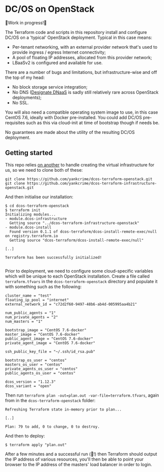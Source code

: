 # DC/OS on OpenStack

🚨Work in progress!🚨

The Terraform code and scripts in this repository install and configure DC/OS on a 'typical' OpenStack deployment.  Typical in this case means:

* Per-tenant networking, with an external provider network that's used to provide ingress / egress Internet connectivity;
* A pool of floating IP addresses, allocated from this provider network;
* LBaaSv2 is configured and available for use.

There are a number of bugs and limitations, but infrastructure-wise and off the top of my head:

* No block storage service integration;
* No DNS ([Designate DNaaS](https://docs.openstack.org/designate/latest/) is sadly still relatively rare across OpenStack deployments);
* No SSL.

You will also need a compatible operating system image to use, in this case CentOS 7.6, ideally with Docker pre-installed.  You could add DC/OS pre-requisites such as this via cloud-init at time of bootstrap though if needs be.

No guarantees are made about the utility of the resulting DC/OS deployment.

## Getting started

This repo relies [on another](https://github.com/yankcrime/dcos-terraform-infrastructure-openstack) to handle creating the virtual infrastructure for us, so we need to clone both of these:

``` shell
git clone https://github.com/yankcrime/dcos-terraform-openstack.git
git clone https://github.com/yankcrime/dcos-terraform-infrastructure-openstack.git
```

And then initialise our installation:

``` shell
$ cd dcos-terraform-openstack
$ terraform init
Initializing modules...
- module.dcos-infrastructure
  Getting source "../dcos-terraform-infrastructure-openstack"
- module.dcos-install
  Found version 0.1.1 of dcos-terraform/dcos-install-remote-exec/null on registry.terraform.io
  Getting source "dcos-terraform/dcos-install-remote-exec/null"
  
[..]

Terraform has been successfully initialized!
  
```

Prior to deployment, we need to configure some cloud-specific variables which will be unique to each OpenStack installation.  Create a file called `terraform.tfvars` in the `dcos-terraform-openstack` directory and populate it with something such as the following:

``` hcl
cluster_name = "test"
floating_ip_pool = "internet"
external_network_id = "c72d2f60-9497-48b6-ab4d-005995aa4b21"

num_public_agents = "1"
num_private_agents = "2"
num_masters = "1"

bootstrap_image = "CentOS 7.6-docker"
master_image = "CentOS 7.6-docker"
public_agent_image = "CentOS 7.6-docker"
private_agent_image = "CentOS 7.6-docker"

ssh_public_key_file = "~/.ssh/id_rsa.pub"

bootstrap_os_user = "centos"
masters_os_user = "centos"
private_agents_os_user = "centos"
public_agents_os_user = "centos"

dcos_version = "1.12.3"
dcos_variant = "open"
```

Then run `terraform plan -out=plan.out -var-file=terraform.tfvars`, again from in the `dcos-terraform-openstack` folder:

``` shell
Refreshing Terraform state in-memory prior to plan...

[..]

Plan: 79 to add, 0 to change, 0 to destroy.
```

And then to deploy:

``` shell
$ terraform apply "plan.out"
```

After a few minutes and a successful run (🤞!) then Terraform should output the IP address of various resources, you'll then be able to point your browser to the IP address of the masters' load balancer in order to login.


